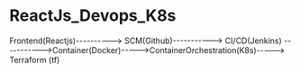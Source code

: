 # ReactJs_Devops_K8s
Frontend(Reactjs)----------> SCM(Github)-----------> CI/CD(Jenkins) ----------->Container(Docker)----->ContainerOrchestration(K8s)-----> Terraform (tf)

